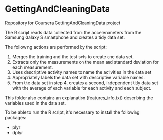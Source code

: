 # GettingAndCleaningData
Repository for Coursera GettingAndCleaningData project

The R script reads data collected from the accelerometers from the Samsung Galaxy S smartphone and creates a tidy data set.

The following actions are performed by the script:
1. Merges the training and the test sets to create one data set.
2. Extracts only the measurements on the mean and standard deviation for each measurement. 
3. Uses descriptive activity names to name the activities in the data set
4. Appropriately labels the data set with descriptive variable names. 
5. From the data set in step 4, creates a second, independent tidy data set with the average of each variable for each activity and each subject.

This folder also contains an explanation (features_info.txt) describing the variables used in the data set.

To be able to run the R script, it's necessary to install the following
packages:
* plyr
* dplyr
